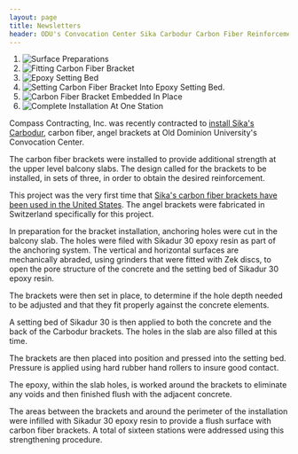 ```yaml
---
layout: page
title: Newsletters
header: ODU's Convocation Center Sika Carbodur Carbon Fiber Reinforcement
---
```


<ol class="newsletter-photos w150">
  <li>
    <img src="{{ 'odu-convocation-center-01.jpg' | asset_path }}" alt="Surface Preparations">
  </li>
  <li>
    <img src="{{ 'odu-convocation-center-02.jpg' | asset_path }}" alt="Fitting Carbon Fiber Bracket">
  </li>
  <li>
    <img src="{{ 'odu-convocation-center-03.jpg' | asset_path }}" alt="Epoxy Setting Bed">
  </li>
  <li>
    <img src="{{ 'odu-convocation-center-04.jpg' | asset_path }}" alt="Setting Carbon Fiber Bracket Into Epoxy Setting Bed.">
  </li>
  <li>
    <img src="{{ 'odu-convocation-center-05.jpg' | asset_path }}" alt="Carbon Fiber Bracket Embedded In Place">
  </li>
  <li>
    <img src="{{ 'odu-convocation-center-06.jpg' | asset_path }}" alt="Complete Installation At One Station">
  </li>
</ol>

Compass Contracting, Inc. was recently contracted to [install Sika's Carbodur](/services/carbon-fiber-structural-reinforcement-systems.html), carbon fiber, angel brackets at Old Dominion University's Convocation Center.

The carbon fiber brackets were installed to provide additional strength at the upper level balcony slabs. The design called for the brackets to be installed, in sets of three, in order to obtain the desired reinforcement.

This project was the very first time that [Sika's carbon fiber brackets have been used in the United States](/services/carbon-fiber-structural-reinforcement-systems.html). The angel brackets were fabricated in Switzerland specifically for this project.

In preparation for the bracket installation, anchoring holes were cut in the balcony slab. The holes were filed with Sikadur 30 epoxy resin as part of the anchoring system. The vertical and horizontal surfaces are mechanically abraded, using grinders that were fitted with Zek discs, to open the pore structure of the concrete and the setting bed of Sikadur 30 epoxy resin.

The brackets were then set in place, to determine if the hole depth needed to be adjusted and that they fit properly against the concrete elements.

A setting bed of Sikadur 30 is then applied to both the concrete and the back of the Carbodur brackets. The holes in the slab are also filled at this time.

The brackets are then placed into position and pressed into the setting bed. Pressure is applied using hard rubber hand rollers to insure good contact.

The epoxy, within the slab holes, is worked around the brackets to eliminate any voids and then finished flush with the adjacent concrete.

The areas between the brackets and around the perimeter of the installation were infilled with Sikadur 30 epoxy resin to provide a flush surface with carbon fiber brackets. A total of sixteen stations were addressed using this strengthening procedure.
